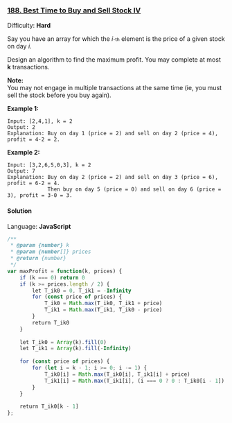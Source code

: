 ### [188\. Best Time to Buy and Sell Stock IV](https://leetcode.com/problems/best-time-to-buy-and-sell-stock-iv/)

Difficulty: **Hard**


Say you have an array for which the _i<span style="font-size: 10.8333px; display: inline;">-</span>_<span style="font-size: 10.8333px; display: inline;">th</span> element is the price of a given stock on day _i_.

Design an algorithm to find the maximum profit. You may complete at most **k** transactions.

**Note:**  
You may not engage in multiple transactions at the same time (ie, you must sell the stock before you buy again).

**Example 1:**

```
Input: [2,4,1], k = 2
Output: 2
Explanation: Buy on day 1 (price = 2) and sell on day 2 (price = 4), profit = 4-2 = 2.
```

**Example 2:**

```
Input: [3,2,6,5,0,3], k = 2
Output: 7
Explanation: Buy on day 2 (price = 2) and sell on day 3 (price = 6), profit = 6-2 = 4.
             Then buy on day 5 (price = 0) and sell on day 6 (price = 3), profit = 3-0 = 3.
```


#### Solution

Language: **JavaScript**

```javascript
/**
 * @param {number} k
 * @param {number[]} prices
 * @return {number}
 */
var maxProfit = function(k, prices) {
    if (k === 0) return 0
    if (k >= prices.length / 2) {
        let T_ik0 = 0, T_ik1 = -Infinity
        for (const price of prices) {
            T_ik0 = Math.max(T_ik0, T_ik1 + price)
            T_ik1 = Math.max(T_ik1, T_ik0 - price)
        }
        return T_ik0
    }
    
    let T_ik0 = Array(k).fill(0)
    let T_ik1 = Array(k).fill(-Infinity)
    
    for (const price of prices) {
        for (let i = k - 1; i >= 0; i -= 1) {
            T_ik0[i] = Math.max(T_ik0[i], T_ik1[i] + price)
            T_ik1[i] = Math.max(T_ik1[i], (i === 0 ? 0 : T_ik0[i - 1]) - price)
        }
    }
    
    return T_ik0[k - 1]
};
```